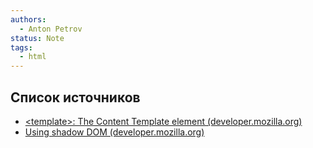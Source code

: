 ```yaml
---
authors:
  - Anton Petrov
status: Note
tags:
  - html
---
```


## Список источников

- [\<template\>: The Content Template element (developer.mozilla.org)](https://developer.mozilla.org/en-US/docs/Web/HTML/Element/template)
- [Using shadow DOM (developer.mozilla.org)](https://developer.mozilla.org/en-US/docs/Web/API/Web_components/Using_shadow_DOM)